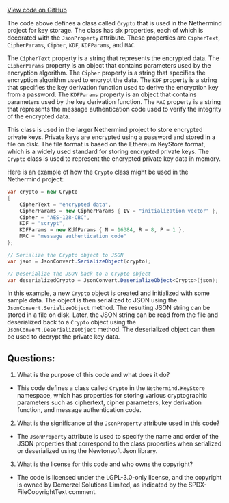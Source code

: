 [View code on GitHub](https://github.com/NethermindEth/nethermind/src/Nethermind/Nethermind.KeyStore/Crypto.cs)

The code above defines a class called `Crypto` that is used in the Nethermind project for key storage. The class has six properties, each of which is decorated with the `JsonProperty` attribute. These properties are `CipherText`, `CipherParams`, `Cipher`, `KDF`, `KDFParams`, and `MAC`.

The `CipherText` property is a string that represents the encrypted data. The `CipherParams` property is an object that contains parameters used by the encryption algorithm. The `Cipher` property is a string that specifies the encryption algorithm used to encrypt the data. The `KDF` property is a string that specifies the key derivation function used to derive the encryption key from a password. The `KDFParams` property is an object that contains parameters used by the key derivation function. The `MAC` property is a string that represents the message authentication code used to verify the integrity of the encrypted data.

This class is used in the larger Nethermind project to store encrypted private keys. Private keys are encrypted using a password and stored in a file on disk. The file format is based on the Ethereum KeyStore format, which is a widely used standard for storing encrypted private keys. The `Crypto` class is used to represent the encrypted private key data in memory.

Here is an example of how the `Crypto` class might be used in the Nethermind project:

```csharp
var crypto = new Crypto
{
    CipherText = "encrypted data",
    CipherParams = new CipherParams { IV = "initialization vector" },
    Cipher = "AES-128-CBC",
    KDF = "scrypt",
    KDFParams = new KdfParams { N = 16384, R = 8, P = 1 },
    MAC = "message authentication code"
};

// Serialize the Crypto object to JSON
var json = JsonConvert.SerializeObject(crypto);

// Deserialize the JSON back to a Crypto object
var deserializedCrypto = JsonConvert.DeserializeObject<Crypto>(json);
```

In this example, a new `Crypto` object is created and initialized with some sample data. The object is then serialized to JSON using the `JsonConvert.SerializeObject` method. The resulting JSON string can be stored in a file on disk. Later, the JSON string can be read from the file and deserialized back to a `Crypto` object using the `JsonConvert.DeserializeObject` method. The deserialized object can then be used to decrypt the private key data.
## Questions: 
 1. What is the purpose of this code and what does it do?
- This code defines a class called `Crypto` in the `Nethermind.KeyStore` namespace, which has properties for storing various cryptographic parameters such as ciphertext, cipher parameters, key derivation function, and message authentication code.

2. What is the significance of the `JsonProperty` attribute used in this code?
- The `JsonProperty` attribute is used to specify the name and order of the JSON properties that correspond to the class properties when serialized or deserialized using the Newtonsoft.Json library.

3. What is the license for this code and who owns the copyright?
- The code is licensed under the LGPL-3.0-only license, and the copyright is owned by Demerzel Solutions Limited, as indicated by the SPDX-FileCopyrightText comment.